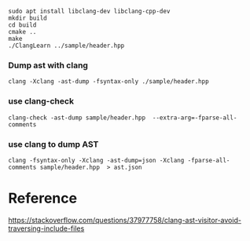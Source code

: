 ```shell
sudo apt install libclang-dev libclang-cpp-dev
mkdir build
cd build
cmake ..
make
./ClangLearn ../sample/header.hpp
```

### Dump ast with clang

```shell
clang -Xclang -ast-dump -fsyntax-only ./sample/header.hpp
```

### use clang-check

```shell
clang-check -ast-dump sample/header.hpp  --extra-arg=-fparse-all-comments
```

### use clang to dump AST

```shell
clang -fsyntax-only -Xclang -ast-dump=json -Xclang -fparse-all-comments sample/header.hpp  > ast.json
```

# Reference

https://stackoverflow.com/questions/37977758/clang-ast-visitor-avoid-traversing-include-files
